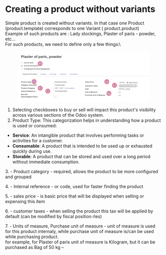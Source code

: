 # Creating a product without variants

Simple product is created without variants. In that case one Product (product.template) corresponds to one Variant ( product.product)\
Example of such products are : Lady stockings, Plaster of paris - powder, etc...\
For such products, we need to define only a few things:\


<figure><img src="../../../.gitbook/assets/image (95).png" alt=""><figcaption></figcaption></figure>

1. Selecting checkboxes to buy or sell will impact this product's visibility across various sections of the Odoo system.
2. Product Type: This categorization helps in understanding how a product is used or consumed:

* **Service**: An intangible product that involves performing tasks or activities for a customer.
* **Consumable**: A product that is intended to be used up or exhausted quickly during use.
* **Storable**: A product that can be stored and used over a long period without immediate consumption.



3\. - Product category - required, allows the product to be more configured and grouped

4\. - Internal reference - or code, used for faster finding the product

5\. - sales price - is basic price that will be displayed when selling or expensing this item

6\. - customer taxes - when selling the product this tax will be applied by default (can be modified by fiscal position rles)

7\. - Units of measure, Purchase unit of measure - unit of measure is used for this product internaly, while purchase unit of measure is/can be used while purchasing product.\
for example, for Plaster of paris unit of measure is Kilogram, but it can be purchased as Bag of 50 kg –
